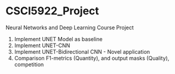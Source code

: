 # CSCI5922_Project
Neural Networks and Deep Learning Course Project

1. Implement UNET Model as baseline
2. Implement UNET-CNN
3. Implement UNET-Bidirectional CNN - Novel application
4. Comparison F1-metrics (Quantity), and output masks (Quality), competition
